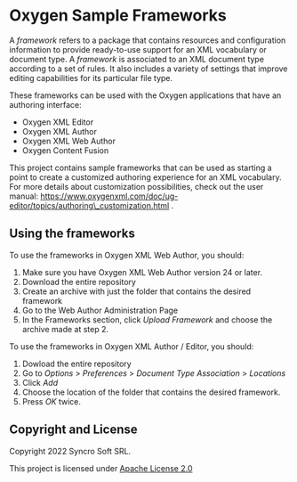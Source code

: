 # Oxygen Sample Frameworks

A *framework* refers to a package that contains resources and configuration information to provide ready-to-use support for an XML vocabulary or document type. A *framework* is associated to an XML document type according to a set of rules. It also includes a variety of settings that improve editing capabilities for its particular file type. 

These frameworks can be used with the Oxygen applications that have an authoring interface:
- Oxygen XML Editor
- Oxygen XML Author
- Oxygen XML Web Author
- Oxygen Content Fusion

This project contains sample frameworks that can be used as starting a point to create a customized authoring experience for an XML vocabulary. For more details about customization possibilities, check out the user manual: https://www.oxygenxml.com/doc/ug-editor/topics/authoring\_customization.html .

Using the frameworks
-----------------

To use the frameworks in Oxygen XML Web Author, you should:
1. Make sure you have Oxygen XML Web Author version 24 or later.
2. Download the entire repository
3. Create an archive with just the folder that contains the desired framework
4. Go to the Web Author Administration Page
5. In the Frameworks section, click *Upload Framework* and choose the archive made at step 2.

To use the frameworks in Oxygen XML Author / Editor, you should:
1. Dowload the entire repository
1. Go to *Options* > *Preferences* > *Document Type Association* > *Locations*
1. Click *Add*
1. Choose the location of the folder that contains the desired framework.
1. Press *OK* twice.

Copyright and License
---------------------
Copyright 2022 Syncro Soft SRL.

This project is licensed under [Apache License 2.0](./LICENSE)




